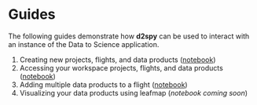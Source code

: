 # Guides

The following guides demonstrate how **d2spy** can be used to interact with an instance of the Data to Science application.

1. Creating new projects, flights, and data products ([notebook](./notebooks/01_creating_workspace_data))
2. Accessing your workspace projects, flights, and data products ([notebook](./notebooks/02_accessing_your_workspace))
3. Adding multiple data products to a flight ([notebook](./notebooks/03_adding_multiple_data_products))
4. Visualizing your data products using leafmap (_notebook coming soon_)
